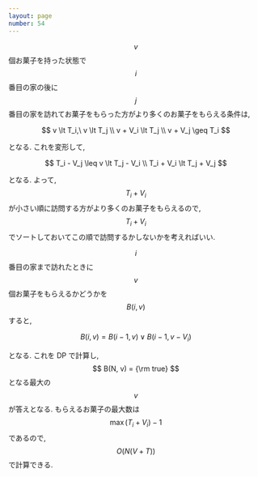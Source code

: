```yaml
---
layout: page
number: 54
---
```

$$ v $$ 個お菓子を持った状態で $$ i $$ 番目の家の後に $$ j $$ 番目の家を訪れてお菓子をもらった方がより多くのお菓子をもらえる条件は,

$$
v \lt T_i,\ v \lt T_j \\
v + V_i \lt T_j \\
v + V_j \geq T_i
$$

となる. これを変形して,

$$
T_i - V_j \leq v \lt T_j - V_i \\
T_i + V_i \lt T_j + V_j
$$

となる. よって, $$ T_i + V_i $$ が小さい順に訪問する方がより多くのお菓子をもらえるので, $$ T_i + V_i $$ でソートしておいてこの順で訪問するかしないかを考えればいい.

$$ i $$ 番目の家まで訪れたときに $$ v $$ 個お菓子をもらえるかどうかを $$ B(i, v) $$ すると,

$$
B(i, v) = B(i - 1, v) \lor B(i - 1, v - V_i)
$$

となる. これを DP で計算し, $$ B(N, v) = {\rm true} $$ となる最大の $$ v $$ が答えとなる. もらえるお菓子の最大数は $$ \max(T_i + V_i) - 1 $$ であるので, $$ O(N(V + T)) $$ で計算できる.
